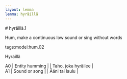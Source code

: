 ```yaml
---
layout: lemma
lemma: hyräillä
---
```


<div class="sense">
# <span class="sensename">hyräillä.1</span>

<span class="description">Hum, make a continuous low sound or sing without words</span>

tags:model:hum.02

<span class="description">Hyräillä</span>

A0 | Entity humming |   | Taho, joka hyräilee |  
A1 | Sound or song |   | Ääni tai laulu |  

</div>

